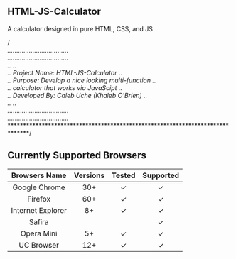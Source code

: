## HTML-JS-Calculator

A calculator designed in pure HTML, CSS, and JS

/******************************************************************************<br />
			*.*.*.*.*.*.*.*.*.*.*.*.*.*.*.*.*.*.*.*.*.*.*.*.*.*.*.*.*.*.*.*.*.*.*<br />
			*.*.*.*.*.*.*.*.*.*.*.*.*.*.*.*.*.*.*.*.*.*.*.*.*.*.*.*.*.*.*.*.*.*.*<br />
			*.*.*															                              *.*.*<br />
			*.*.*	Project Name: HTML-JS-Calculator					                *.*.*<br />
			*.*.*	Purpose:		  Develop a nice looking multi-function       *.*.*<br />
			*.*.*					      calculator that works via JavaScipt         *.*.*<br />
			*.*.*	Developed By:	Caleb Uche (Khaleb O'Brien)				          *.*.*<br />
			*.*.*															                              *.*.*<br />
			*.*.*.*.*.*.*.*.*.*.*.*.*.*.*.*.*.*.*.*.*.*.*.*.*.*.*.*.*.*.*.*.*.*.*<br />
			*.*.*.*.*.*.*.*.*.*.*.*.*.*.*.*.*.*.*.*.*.*.*.*.*.*.*.*.*.*.*.*.*.*.*<br />
	******************************************************************************/

## Currently Supported Browsers

| Browsers Name     | Versions     | Tested       | Supported     |
|:-----------------:|:------------:|:------------:|:-------------:|
| Google Chrome     |    30+       |   ✓          |    ✓          |
| Firefox           |    60+       |   ✓          |    ✓          |
| Internet Explorer |    8+        |   ✓          |    ✓          |
| Safira            |              |              |    ✓          |
| Opera Mini        |    5+        |   ✓          |    ✓          |
| UC Browser        |    12+       |   ✓          |    ✓          |

